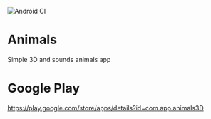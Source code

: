 ![Android CI](https://github.com/softwarejimenez/Animals/workflows/Android%20CI/badge.svg)

# Animals
Simple 3D and sounds animals app

# Google Play
https://play.google.com/store/apps/details?id=com.app.animals3D

